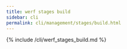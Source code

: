 ```yaml
---
title: werf stages build
sidebar: cli
permalink: cli/management/stages/build.html
---
```


{% include /cli/werf_stages_build.md %}
